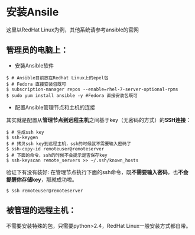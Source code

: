 # 安装Ansile

这里以RedHat Linux为例，其他系统请参考ansible的官网


## 管理员的电脑上：


* 安裝Ansible软件

```
$ # Ansible目前放在Redhat Linux上的epel包
$ # Fedora 直接安装包既可
$ subscription-manager repos --enable=rhel-7-server-optional-rpms 
$ sudo yum install ansible -y #Fedora 直接安装包既可
```

* 配置Ansible管理节点和主机的连接

其实就是配置从**管理节点到远程主机**之间基于key（无密码的方式）的**SSH连接**：

```
$ # 生成ssh key
$ ssh-keygen
$ # 拷贝ssh key到远程主机，ssh的时候就不需要输入密码了
$ ssh-copy-id remoteuser@remoteserver
$ # 下面的命令，ssh的时候不会提示是否保存key
$ ssh-keyscan remote_servers >> ~/.ssh/known_hosts
 ```

验证下有没有装好: 在管理节点执行下面的ssh命令，既**不需要输入密码**，也**不会提醒你存储key**，那就成功啦。

```
$ ssh remoteuser@remoteserver
```

## 被管理的远程主机：



不需要安装特殊的包，只需要python>2.4，RedHat Linux一般安装方式都自带。